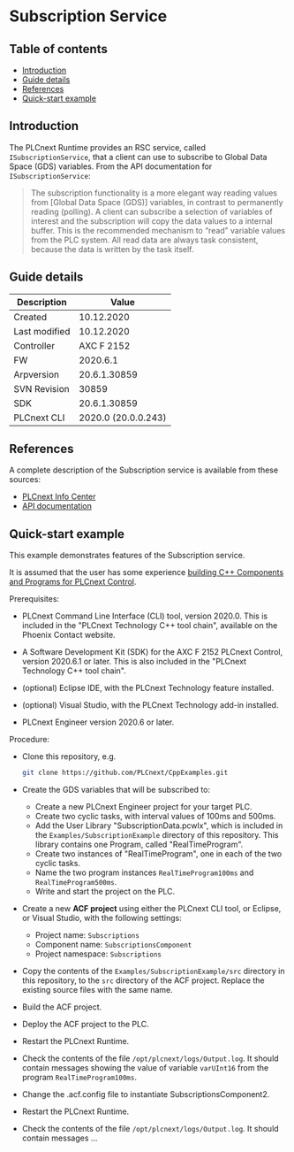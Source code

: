 # Subscription Service

## Table of contents

<!-- TOC depthFrom:2 orderedList:true -->

- [Introduction](#introduction)
- [Guide details](#guide-details)
- [References](#references)
- [Quick-start example](#quick-start-example)

<!-- /TOC -->

## Introduction

The PLCnext Runtime provides an RSC service, called `ISubscriptionService`, that a client can use to subscribe to Global Data Space (GDS) variables. From the API documentation for `ISubscriptionService`:

> The subscription functionality is a more elegant way reading values from [Global Data Space (GDS)] variables, in contrast to permanently reading (polling). A client can subscribe a selection of variables of interest and the subscription will copy the data values to a internal buffer. This is the recommended mechanism to “read” variable values from the PLC system. All read data are always task consistent, because the data is written by the task itself.

## Guide details
|Description | Value |
|------------ |-----------|
|Created | 10.12.2020 |
|Last modified| 10.12.2020 |
|Controller| AXC F 2152 |
|FW| 2020.6.1 |
|Arpversion| 20.6.1.30859 |
|SVN Revision| 30859 |
|SDK| 20.6.1.30859 |
|PLCnext CLI | 2020.0 (20.0.0.243) |

## References

A complete description of the Subscription service is available from these sources:

- [PLCnext Info Center](https://www.plcnext.help/te/Service_Components/Remote_Service_Calls_RSC/RSC_GDS_services.htm#ISubscriptionService)
- [API documentation](https://api.plcnext.help/api_docs_2020-6/classArp_1_1Plc_1_1Gds_1_1Services_1_1ISubscriptionService.html)

## Quick-start example

This example demonstrates features of the Subscription service.

It is assumed that the user has some experience [building C++ Components and Programs for PLCnext Control](https://www.plcnext.help/te/Programming/Cpp/Cpp_programming/Cpp_programs_in_PLCnext.htm).

Prerequisites:

- PLCnext Command Line Interface (CLI) tool, version 2020.0. This is included in the "PLCnext Technology C++ tool chain", available on the Phoenix Contact website.

- A Software Development Kit (SDK) for the AXC F 2152 PLCnext Control, version 2020.6.1 or later. This is also included in the "PLCnext Technology C++ tool chain".

- (optional) Eclipse IDE, with the PLCnext Technology feature installed.

- (optional) Visual Studio, with the PLCnext Technology add-in installed.

- PLCnext Engineer version 2020.6 or later.

Procedure:

- Clone this repository, e.g.

   ```sh
   git clone https://github.com/PLCnext/CppExamples.git
   ```

- Create the GDS variables that will be subscribed to:
   - Create a new PLCnext Engineer project for your target PLC.
   - Create two cyclic tasks, with interval values of 100ms and 500ms.
   - Add the User Library "SubscriptionData.pcwlx", which is included in the `Examples/SubscriptionExample` directory of this repository. This library contains one Program, called "RealTimeProgram".
   - Create two instances of "RealTimeProgram", one in each of the two cyclic tasks.
   - Name the two program instances `RealTimeProgram100ms` and `RealTimeProgram500ms`.
   - Write and start the project on the PLC.

- Create a new **ACF project** using either the PLCnext CLI tool, or Eclipse, or Visual Studio, with the following settings:
   - Project name: `Subscriptions`
   - Component name: `SubscriptionsComponent`
   - Project namespace: `Subscriptions`

- Copy the contents of the `Examples/SubscriptionExample/src` directory in this repository, to the `src` directory of the ACF project. Replace the existing source files with the same name.

- Build the ACF project.

- Deploy the ACF project to the PLC.

- Restart the PLCnext Runtime.

- Check the contents of the file `/opt/plcnext/logs/Output.log`. It should contain messages showing the value of variable `varUInt16` from the program `RealTimeProgram100ms`.

- Change the .acf.config file to instantiate SubscriptionsComponent2.

- Restart the PLCnext Runtime.

- Check the contents of the file `/opt/plcnext/logs/Output.log`. It should contain messages ...

